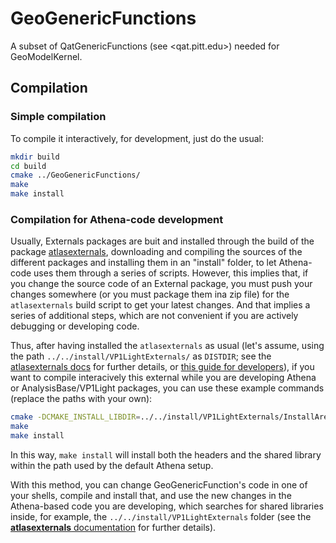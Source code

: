# GeoGenericFunctions

A subset of QatGenericFunctions (see <qat.pitt.edu>) needed for GeoModelKernel.

## Compilation

### Simple compilation

To compile it interactively, for development, just do the usual:

```bash
mkdir build
cd build
cmake ../GeoGenericFunctions/
make
make install
```

### Compilation for Athena-code development

Usually, Externals packages are buit and installed through the build of the package [atlasexternals](), downloading and compiling the sources of the different packages and installing them in an "install" folder, to let Athena-code uses them through a series of scripts.
However, this implies that, if you change the source code of an External package, you must push your changes somewhere (or you must package them ina zip file) for the `atlasexternals` build script to get your latest changes. And that implies a series of additional steps, which are not convenient if you are actively debugging or developing code.

Thus, after having installed the `atlasexternals` as usual (let's assume, using the path `../../install/VP1LightExternals/` as `DISTDIR`; see the [atlasexternals docs](https://gitlab.cern.ch/atlas/atlasexternals/blob/main/README.md) for further details, or [this guide for developers](https://gitlab.cern.ch/atlas/atlasexternals/blob/main/CONTRIBUTING.md)), if you want to compile interacively this external while you are developing Athena or AnalysisBase/VP1Light packages, you can use these example commands (replace the paths with your own):


```bash
cmake -DCMAKE_INSTALL_LIBDIR=../../install/VP1LightExternals/InstallArea/x86_64-slc6-gcc62-opt -DCMAKE_INSTALL_PREFIX=../../install/VP1LightExternals/InstallArea/x86_64-slc6-gcc62-opt ../GeoGenericFunctions/
make
make install
```

In this way, `make install` will install both the headers and the shared library within the path used by the default Athena setup.

With this method, you can change GeoGenericFunction's code in one of your shells, compile and install that, and use the new changes in the Athena-based code you are developing, which searches for shared libraries inside, for example, the `../../install/VP1LightExternals` folder (see the [**atlasexternals** documentation](https://gitlab.cern.ch/atlas/atlasexternals) for further details).
